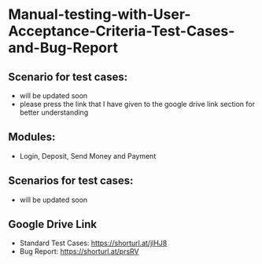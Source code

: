# Manual-testing-with-User-Acceptance-Criteria-Test-Cases-and-Bug-Report
## Scenario for test cases:
- will be updated soon
- please press the link that I have given to the google drive link section for better understanding

## Modules: 
- Login, Deposit, Send Money and Payment

## Scenarios for test cases:
- will be updated soon


## Google Drive Link
- Standard Test Cases: https://shorturl.at/jlHJ8
- Bug Report: https://shorturl.at/prsRV
  


